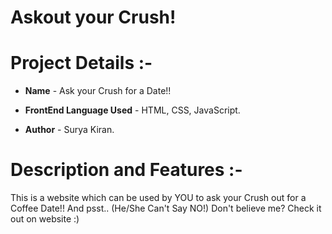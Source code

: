 # Askout your Crush!

# Project Details :-

* **Name** - Ask your Crush for a Date!! 
* **FrontEnd Language Used** - HTML, CSS, JavaScript. 

* **Author** - Surya Kiran.

# Description and Features :- 
   
  This is a website which can be used by YOU to ask your Crush out for a Coffee Date!! And psst.. (He/She Can't Say NO!) Don't believe me? Check it out on website :)
